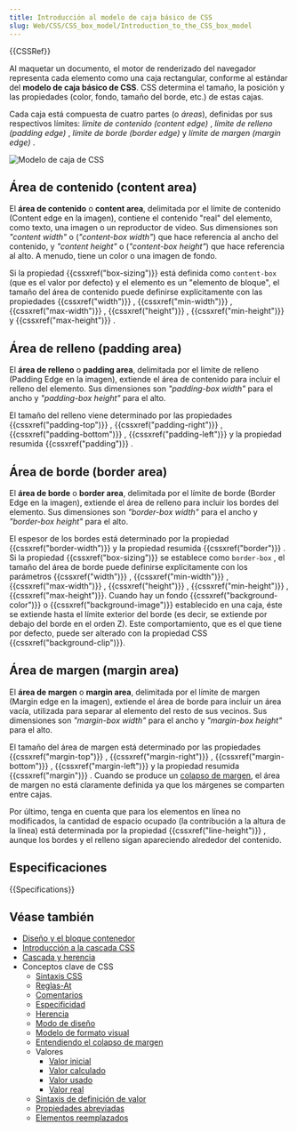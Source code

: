 ```yaml
---
title: Introducción al modelo de caja básico de CSS
slug: Web/CSS/CSS_box_model/Introduction_to_the_CSS_box_model
---
```


{{CSSRef}}

Al maquetar un documento, el motor de renderizado del navegador representa cada elemento como una caja rectangular, conforme al estándar del **modelo de caja básico de CSS**. CSS determina el tamaño, la posición y las propiedades (color, fondo, tamaño del borde, etc.) de estas cajas.

Cada caja está compuesta de cuatro partes (o _áreas_), definidas por sus respectivos límites: _límite de contenido (content edge)_ , _límite de relleno (padding edge)_ , _límite de borde (border edge)_ y _límite de margen (margin edge)_ .

![Modelo de caja de CSS](<boxmodel-(3).png>)

## Área de contenido (content area)

El **área de contenido** o **content area**, delimitada por el límite de contenido (Content edge en la imagen), contiene el contenido "real" del elemento, como texto, una imagen o un reproductor de video. Sus dimensiones son _"content width"_ o (_"content-box width"_) que hace referencia al ancho del contenido, y _"content height"_ o (_"content-box height"_) que hace referencia al alto. A menudo, tiene un color o una imagen de fondo.

Si la propiedad {{cssxref("box-sizing")}} está definida como `content-box` (que es el valor por defecto) y el elemento es un "elemento de bloque", el tamaño del área de contenido puede definirse explícitamente con las propiedades {{cssxref("width")}} , {{cssxref("min-width")}} , {{cssxref("max-width")}} , {{cssxref("height")}} , {{cssxref("min-height")}} y {{cssxref("max-height")}} .

## Área de relleno (padding area)

El **área de relleno** o **padding area**, delimitada por el límite de relleno (Padding Edge en la imagen), extiende el área de contenido para incluir el relleno del elemento. Sus dimensiones son _"padding-box width"_ para el ancho y _"padding-box height"_ para el alto.

El tamaño del relleno viene determinado por las propiedades {{cssxref("padding-top")}} , {{cssxref("padding-right")}} , {{cssxref("padding-bottom")}} , {{cssxref("padding-left")}} y la propiedad resumida {{cssxref("padding")}} .

## Área de borde (border area)

El **área de borde** o **border area**, delimitada por el límite de borde (Border Edge en la imagen), extiende el área de relleno para incluir los bordes del elemento. Sus dimensiones son _"border-box width"_ para el ancho y _"border-box height"_ para el alto.

El espesor de los bordes está determinado por la propiedad {{cssxref("border-width")}} y la propiedad resumida {{cssxref("border")}} . Si la propiedad {{cssxref("box-sizing")}} se establece como `border-box` , el tamaño del área de borde puede definirse explícitamente con los parámetros {{cssxref("width")}} , {{cssxref("min-width")}} , {{cssxref("max-width")}} , {{cssxref("height")}} , {{cssxref("min-height")}} , {{cssxref("max-height")}}. Cuando hay un fondo {{cssxref("background-color")}} o {{cssxref("background-image")}} establecido en una caja, éste se extiende hasta el límite exterior del borde (es decir, se extiende por debajo del borde en el orden Z). Este comportamiento, que es el que tiene por defecto, puede ser alterado con la propiedad CSS {{cssxref("background-clip")}}.

## Área de margen (margin area)

El **área de margen** o **margin area**, delimitada por el límite de margen (Margin edge en la imagen), extiende el área de borde para incluir un área vacía, utilizada para separar al elemento del resto de sus vecinos. Sus dimensiones son _"margin-box width"_ para el ancho y _"margin-box height"_ para el alto.

El tamaño del área de margen está determinado por las propiedades {{cssxref("margin-top")}} , {{cssxref("margin-right")}} , {{cssxref("margin-bottom")}} , {{cssxref("margin-left")}} y la propiedad resumida {{cssxref("margin")}} . Cuando se produce un [colapso de margen](/es/docs/Web/CSS/CSS_Box_Model/Mastering_margin_collapsing), el área de margen no está claramente definida ya que los márgenes se comparten entre cajas.

Por último, tenga en cuenta que para los elementos en línea no modificados, la cantidad de espacio ocupado (la contribución a la altura de la línea) está determinada por la propiedad {{cssxref("line-height")}} , aunque los bordes y el relleno sigan apareciendo alrededor del contenido.

## Especificaciones

{{Specifications}}

## Véase también

- [Diseño y el bloque contenedor](/es/docs/Web/CSS/Containing_block)
- [Introducción a la cascada CSS](/es/docs/Web/CSS/Cascade)
- [Cascada y herencia](/es/docs/Learn/CSS/Building_blocks/Cascade_and_inheritance)
- Conceptos clave de CSS
  - [Sintaxis CSS](/es/docs/web/CSS/Syntax)
  - [Reglas-At](/es/docs/Web/CSS/At-rule)
  - [Comentarios](/es/docs/Web/CSS/Comments)
  - [Especificidad](/es/docs/Web/CSS/Specificity)
  - [Herencia](/es/docs/Web/CSS/inheritance)
  - [Modo de diseño](/es/docs/Web/CSS/Layout_mode)
  - [Modelo de formato visual](/es/docs/Web/CSS/Visual_formatting_model)
  - [Entendiendo el colapso de margen](/es/docs/Web/CSS/CSS_Box_Model/Mastering_margin_collapsing)
  - Valores
    - [Valor inicial](/es/docs/Web/CSS/initial_value)
    - [Valor calculado](/es/docs/Web/CSS/computed_value)
    - [Valor usado](/es/docs/Web/CSS/used_value)
    - [Valor real](/es/docs/Web/CSS/actual_value)
  - [Sintaxis de definición de valor](/es/docs/Web/CSS/Value_definition_syntax)
  - [Propiedades abreviadas](/es/docs/Web/CSS/Shorthand_properties)
  - [Elementos reemplazados](/es/docs/Web/CSS/Replaced_element)
